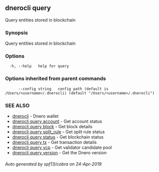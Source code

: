## dnerocli query

Query entities stored in blockchain

### Synopsis

Query entities stored in blockchain

### Options

```
  -h, --help   help for query
```

### Options inherited from parent commands

```
      --config string   config path (default is /Users/<username>/.dnerocli) (default "/Users/<username>/.dnerocli")
```

### SEE ALSO

* [dnerocli](dnerocli.md)	 - Dnero wallet
* [dnerocli query account](dnerocli_query_account.md)	 - Get account status
* [dnerocli query block](dnerocli_query_block.md)	 - Get block details
* [dnerocli query split_rule](dnerocli_query_split_rule.md)	 - Get split rule status
* [dnerocli query status](dnerocli_query_status.md)	 - Get blockchain status
* [dnerocli query tx](dnerocli_query_tx.md)	 - Get transaction details
* [dnerocli query vcp](dnerocli_query_vcp.md)	 - Get validator candidate pool
* [dnerocli query version](dnerocli_query_version.md)	 - Get the Dnero version

###### Auto generated by spf13/cobra on 24-Apr-2019
